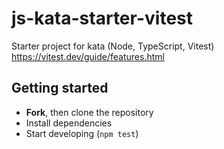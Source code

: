 # js-kata-starter-vitest

Starter project for kata (Node, TypeScript, Vitest)
https://vitest.dev/guide/features.html

## Getting started

- **Fork**, then clone the repository
- Install dependencies
- Start developing (`npm test`)
